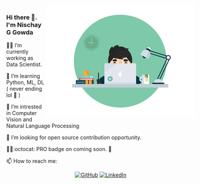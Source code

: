 <img align='right' src='https://github.com/Ranger105/Ranger105/blob/master/70804f7e25b11f29db904f2fa7b4cd9d.gif' width='400"'>

### Hi there 👋. I'm Nischay G Gowda

:man_technologist: I’m currently working as Data Scientist.

🌱 I’m learning Python, ML, DL ( never ending lol :rofl: )

:robot: I’m intrested in Computer Vision and Natural Language Processing  

:handshake: I’m looking for open source contribution opportunity.

:superhero_man::octocat: PRO  badge on coming soon. :love_you_gesture:

📫 How to reach me: <p align="center">
	<a href="https://github.com/terrytangyuan"><img src="https://img.shields.io/github/followers/nischaygowda105.svg?label=GitHub&style=social" alt="GitHub"></a>
	<a href="https://www.linkedin.com/in/nischaygirishgowda"><img src="https://img.shields.io/badge/LinkedIn--_.svg?style=social&logo=linkedin" alt="LinkedIn"></a>
	
	
	
<!-- <img src="https://github-readme-stats.vercel.app/api?username=nischaygowda105&&show_icons=true&title_color=ffffff&icon_color=bb2acf&text_color=daf7dc&bg_color=191919"> -->



